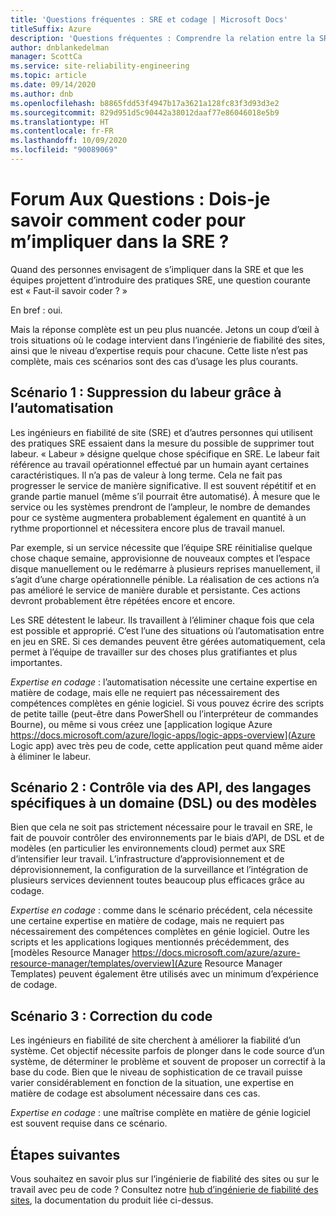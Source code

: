 ```yaml
---
title: 'Questions fréquentes : SRE et codage | Microsoft Docs'
titleSuffix: Azure
description: 'Questions fréquentes : Comprendre la relation entre la SRE et le codage'
author: dnblankedelman
manager: ScottCa
ms.service: site-reliability-engineering
ms.topic: article
ms.date: 09/14/2020
ms.author: dnb
ms.openlocfilehash: b8865fdd53f4947b17a3621a128fc83f3d93d3e2
ms.sourcegitcommit: 829d951d5c90442a38012daaf77e86046018e5b9
ms.translationtype: HT
ms.contentlocale: fr-FR
ms.lasthandoff: 10/09/2020
ms.locfileid: "90089069"
---
```

# <a name="frequently-asked-questions-do-i-need-to-know-how-to-code-to-get-involved-with-sre"></a>Forum Aux Questions : Dois-je savoir comment coder pour m’impliquer dans la SRE ?

Quand des personnes envisagent de s’impliquer dans la SRE et que les équipes projettent d’introduire des pratiques SRE, une question courante est « Faut-il savoir coder ? »

En bref : oui. 

Mais la réponse complète est un peu plus nuancée. Jetons un coup d’œil à trois situations où le codage intervient dans l’ingénierie de fiabilité des sites, ainsi que le niveau d’expertise requis pour chacune. Cette liste n’est pas complète, mais ces scénarios sont des cas d’usage les plus courants.

## <a name="scenario-1-removing-toil-through-automation"></a>Scénario 1 : Suppression du labeur grâce à l’automatisation

Les ingénieurs en fiabilité de site (SRE) et d’autres personnes qui utilisent des pratiques SRE essaient dans la mesure du possible de supprimer tout labeur. « Labeur » désigne quelque chose spécifique en SRE. Le labeur fait référence au travail opérationnel effectué par un humain ayant certaines caractéristiques. Il n’a pas de valeur à long terme. Cela ne fait pas progresser le service de manière significative. Il est souvent répétitif et en grande partie manuel (même s’il pourrait être automatisé). À mesure que le service ou les systèmes prendront de l’ampleur, le nombre de demandes pour ce système augmentera probablement également en quantité à un rythme proportionnel et nécessitera encore plus de travail manuel.

Par exemple, si un service nécessite que l’équipe SRE réinitialise quelque chose chaque semaine, approvisionne de nouveaux comptes et l’espace disque manuellement ou le redémarre à plusieurs reprises manuellement, il s’agit d’une charge opérationnelle pénible. La réalisation de ces actions n’a pas amélioré le service de manière durable et persistante. Ces actions devront probablement être répétées encore et encore.

Les SRE détestent le labeur. Ils travaillent à l’éliminer chaque fois que cela est possible et approprié. C’est l’une des situations où l’automatisation entre en jeu en SRE. Si ces demandes peuvent être gérées automatiquement, cela permet à l’équipe de travailler sur des choses plus gratifiantes et plus importantes.

*Expertise en codage* : l’automatisation nécessite une certaine expertise en matière de codage, mais elle ne requiert pas nécessairement des compétences complètes en génie logiciel. Si vous pouvez écrire des scripts de petite taille (peut-être dans PowerShell ou l’interpréteur de commandes Bourne), ou même si vous créez une [application logique Azure https://docs.microsoft.com/azure/logic-apps/logic-apps-overview](Azure Logic app) avec très peu de code, cette application peut quand même aider à éliminer le labeur.

## <a name="scenario-2-control-through-apisdomain-specific-languages-dslstemplates"></a>Scénario 2 : Contrôle via des API, des langages spécifiques à un domaine (DSL) ou des modèles

Bien que cela ne soit pas strictement nécessaire pour le travail en SRE, le fait de pouvoir contrôler des environnements par le biais d’API, de DSL et de modèles (en particulier les environnements cloud) permet aux SRE d’intensifier leur travail. L’infrastructure d’approvisionnement et de déprovisionnement, la configuration de la surveillance et l’intégration de plusieurs services deviennent toutes beaucoup plus efficaces grâce au codage.

*Expertise en codage* : comme dans le scénario précédent, cela nécessite une certaine expertise en matière de codage, mais ne requiert pas nécessairement des compétences complètes en génie logiciel. Outre les scripts et les applications logiques mentionnés précédemment, des [modèles Resource Manager https://docs.microsoft.com/azure/azure-resource-manager/templates/overview](Azure Resource Manager Templates) peuvent également être utilisés avec un minimum d’expérience de codage.

## <a name="scenario-3-fixing-the-code"></a>Scénario 3 : Correction du code

Les ingénieurs en fiabilité de site cherchent à améliorer la fiabilité d’un système. Cet objectif nécessite parfois de plonger dans le code source d’un système, de déterminer le problème et souvent de proposer un correctif à la base du code. Bien que le niveau de sophistication de ce travail puisse varier considérablement en fonction de la situation, une expertise en matière de codage est absolument nécessaire dans ces cas.

*Expertise en codage* : une maîtrise complète en matière de génie logiciel est souvent requise dans ce scénario.


## <a name="next-steps"></a>Étapes suivantes

Vous souhaitez en savoir plus sur l’ingénierie de fiabilité des sites ou sur le travail avec peu de code ? Consultez notre [hub d’ingénierie de fiabilité des sites](../index.yml), la documentation du produit liée ci-dessus.
